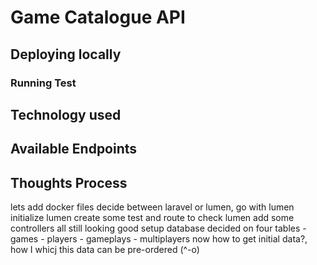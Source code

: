 # Game Catalogue API

>

## Deploying locally

### Running Test

## Technology used

## Available Endpoints

## Thoughts Process

lets add docker files
decide between laravel or lumen, go with lumen
initialize lumen
create some test and route to check lumen
add some controllers
all still looking good
setup database
decided on four tables - games - players - gameplays - multiplayers
now how to get initial data?, how I whicj this data can be pre-ordered (^-o)
